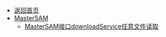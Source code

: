 - [返回首页](/)
- [MasterSAM](MasterSAM/)
  - [MasterSAM接口downloadService任意文件读取](MasterSAM/MasterSAM接口downloadService任意文件读取.md)
